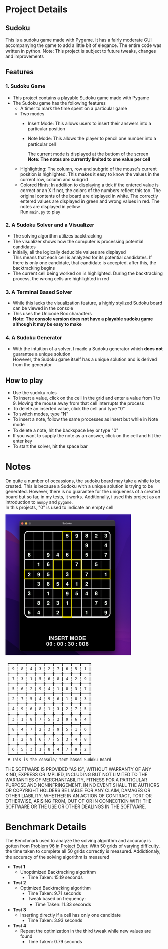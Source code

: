 # Project Details
## Sudoku
This is a sudoku game made with Pygame. It has a fairly moderate GUI accompanying the game to add a little bit of elegance. The entire code was written in python. 
Note: This project is subject to future tweaks, changes and improvements

## Features
### 1. Sudoku Game
* This project contains a playable Sudoku game made with Pygame
* The Sudoku game has the following features
    * A timer to mark the time spent on a particular game
    * Two modes
        * Insert Mode: This allows users to insert their answers into a particular position
        * Note Mode: This allows the player to pencil one number into a particular cell

            The current mode is displayed at the buttom of the screen  
            __Note: The notes are currently limited to one value per cell__
    * Highlighting: The column, row and subgrid of the mouse's current position is highlighted. This makes it easy to know the values in the current row, column and subgrid
    * Colored Hints: In addition to displaying a tick if the entered value is correct or an X if not, the colors of the numbers reflect this too. The original contents of the board are displayed in white. The correctly entered values are displayed in green and wrong values in red. The notes are displayed in yellow  
Run `main.py` to play
### 2. A Sudoku Solver and a Visualizer
* The solving algorithm utilizes backtracking
* The visualizer shows how the computer is processing potential candidates
* Initially, all the logically deducible values are displayed  
This means that each cell is analyzed for its potential candidates. If there is only one candidate, that candidate is accepted. after this, the backtracking begins
* The current cell being worked on is highlighted. During the backtracking process, the wrong cells are highlighted in red
### 3. A Terminal Based Solver
* While this lacks the visualization feature, a highly stylized Sudoku board can be viewed in the console
* This uses the Unicode Box characters  
__Note: The console version does not have a playable sudoku game although it may be easy to make__
### 4. A Sudoku Generator
* With the intuition of a solver, I made a Sudoku generator which **does not** guarantee a unique solution  
However, the Sudoku game itself has a unique solution and is derived from the generator

## How to play
* Use the sudoku rules
* To insert a value, click on the cell in the grid and enter a value from 1 to 9. Moving the mouse away from that cell interrupts the process
* To delete an inserted value, click the cell and type "0"
* To switch modes, type "N"
* To insert a note, follow the same processes as insert but while in Note mode
* To delete a note, hit the backspace key or type "0"
* If you want to supply the note as an answer, click on the cell and hit the enter key
* To start the solver, hit the space bar

# Notes
On quite a number of occassions, the sudoku board may take a while to be created. This is because a Sudoku with a unique solution is trying to be generated. However, there is no guarantee for the uniqueness of a created board but so far, in my tests, it works. Additionally, i used this project as an introduction to `numpy` and `pygame`.  
In this projects, "0" is used to indicate an empty cell

<img src="images/Sudoku.png" alt="The Sudoku Game" width="400">

```
 ┳━━━┳━━━┳━━━┳━━━┳━━━┳━━━┳━━━┳━━━┳━━━┳
 ┃ 9 ┆ 8 ┆ 4 ┃ 3 ┆ 2 ┆ 7 ┃ 6 ┆ 5 ┆ 1 ┃ 
 ╋┄┄┄╋┄┄┄╋┄┄┄╋┄┄┄╋┄┄┄╋┄┄┄╋┄┄┄╋┄┄┄╋┄┄┄╋
 ┃ 7 ┆ 3 ┆ 1 ┃ 5 ┆ 6 ┆ 8 ┃ 4 ┆ 2 ┆ 9 ┃ 
 ╋┄┄┄╋┄┄┄╋┄┄┄╋┄┄┄╋┄┄┄╋┄┄┄╋┄┄┄╋┄┄┄╋┄┄┄╋
 ┃ 5 ┆ 6 ┆ 2 ┃ 9 ┆ 4 ┆ 1 ┃ 8 ┆ 3 ┆ 7 ┃ 
 ╋━━━╋━━━╋━━━╋━━━╋━━━╋━━━╋━━━╋━━━╋━━━╋
 ┃ 2 ┆ 7 ┆ 5 ┃ 4 ┆ 9 ┆ 6 ┃ 1 ┆ 8 ┆ 3 ┃ 
 ╋┄┄┄╋┄┄┄╋┄┄┄╋┄┄┄╋┄┄┄╋┄┄┄╋┄┄┄╋┄┄┄╋┄┄┄╋
 ┃ 4 ┆ 9 ┆ 6 ┃ 8 ┆ 1 ┆ 3 ┃ 2 ┆ 7 ┆ 5 ┃ 
 ╋┄┄┄╋┄┄┄╋┄┄┄╋┄┄┄╋┄┄┄╋┄┄┄╋┄┄┄╋┄┄┄╋┄┄┄╋
 ┃ 3 ┆ 1 ┆ 8 ┃ 7 ┆ 5 ┆ 2 ┃ 9 ┆ 6 ┆ 4 ┃ 
 ╋━━━╋━━━╋━━━╋━━━╋━━━╋━━━╋━━━╋━━━╋━━━╋
 ┃ 8 ┆ 4 ┆ 7 ┃ 2 ┆ 3 ┆ 9 ┃ 5 ┆ 1 ┆ 6 ┃ 
 ╋┄┄┄╋┄┄┄╋┄┄┄╋┄┄┄╋┄┄┄╋┄┄┄╋┄┄┄╋┄┄┄╋┄┄┄╋
 ┃ 1 ┆ 2 ┆ 9 ┃ 6 ┆ 7 ┆ 5 ┃ 3 ┆ 4 ┆ 8 ┃ 
 ╋┄┄┄╋┄┄┄╋┄┄┄╋┄┄┄╋┄┄┄╋┄┄┄╋┄┄┄╋┄┄┄╋┄┄┄╋
 ┃ 6 ┆ 5 ┆ 3 ┃ 1 ┆ 8 ┆ 4 ┃ 7 ┆ 9 ┆ 2 ┃ 
 ┻━━━┻━━━┻━━━┻━━━┻━━━┻━━━┻━━━┻━━━┻━━━┻
 # This is the console/ text based Sudoku Board
 ```

THE SOFTWARE IS PROVIDED "AS IS", WITHOUT WARRANTY OF ANY KIND, EXPRESS OR IMPLIED, INCLUDING BUT NOT LIMITED TO THE WARRANTIES OF MERCHANTABILITY, FITNESS FOR A PARTICULAR PURPOSE AND NONINFRINGEMENT. IN NO EVENT SHALL THE AUTHORS OR COPYRIGHT HOLDERS BE LIABLE FOR ANY CLAIM, DAMAGES OR OTHER LIABILITY, WHETHER IN AN ACTION OF CONTRACT, TORT OR OTHERWISE, ARISING FROM, OUT OF OR IN CONNECTION WITH THE SOFTWARE OR THE USE OR OTHER DEALINGS IN THE SOFTWARE.

# Benchmark Details
The Benchmark used to analyze the solving algorithm and accuracy is gotten from [Problem 96 in Project Euler](https://projecteuler.net/problem=96). With 50 grids of varying difficulty, the time taken to complete all 50 grids correctly is measured. Addidtionaly, the accuracy of the solving algorithm is measured

- __Test 1__
    * Unoptimized Backtracking algorithm  
        * Time Taken: 15.19 seconds
- __Test 2__
    * Optimized Backtracking algorithm  
        * Time Taken: 9.71 seconds
        * Tweak based on frequency:
            * Time Taken: 11.33 seconds
- __Test 3__
    * Inserting directly if a cell has only one candidate
        * Time Taken: 3.93 seconds
- __Test 4__
    * Repeat the optimization in the third tweak while new values are found
        * Time Taken: 0.79 seconds
    